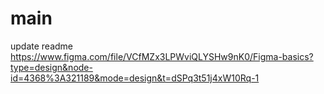 # main
update readme
https://www.figma.com/file/VCfMZx3LPWviQLYSHw9nK0/Figma-basics?type=design&node-id=4368%3A321189&mode=design&t=dSPq3t51j4xW10Rq-1
